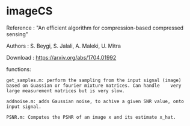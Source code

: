 # imageCS

Reference           : "An efficient algorithm for compression-based compressed sensing"

Authors             : S. Beygi, S. Jalali, A. Maleki, U. Mitra

Download            : https://arxiv.org/abs/1704.01992



functions:

    get_samples.m: perform the sampling from the input signal (image) based on Guassian or fourier mixture matrices. Can handle    very large measurement matrices but is very slow.
    
    addnoise.m: adds Gaussian noise, to achive a given SNR value, onto input signal.
    
    PSNR.m: Computes the PSNR of an image x and its estimate x_hat.
   
